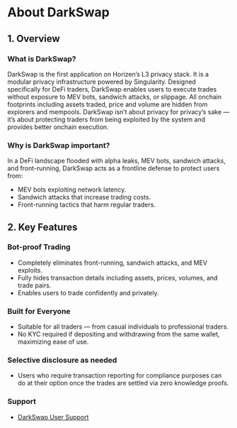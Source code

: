 # About DarkSwap 

## 1. Overview

### What is DarkSwap?

DarkSwap is the first application on Horizen’s L3 privacy stack. It is a modular privacy infrastructure powered by Singularity. Designed specifically for DeFi traders, DarkSwap enables users to execute trades without exposure to MEV bots, sandwich attacks, or slippage. All onchain footprints including assets traded, price and volume are hidden from explorers and mempools. 
DarkSwap isn’t about privacy for privacy’s sake — it’s about protecting traders from being exploited by the system and provides better onchain execution.

### Why is DarkSwap important?

In a DeFi landscape flooded with alpha leaks, MEV bots, sandwich attacks, and front-running, DarkSwap acts as a frontline defense to protect users from:

- MEV bots exploiting network latency.
- Sandwich attacks that increase trading costs.
- Front-running tactics that harm regular traders.

## 2. Key Features

### Bot-proof Trading

- Completely eliminates front-running, sandwich attacks, and MEV exploits.
- Fully hides transaction details including assets, prices, volumes, and trade pairs.
- Enables users to trade confidently and privately.

### Built for Everyone

- Suitable for all traders — from casual individuals to professional traders.
- No KYC required if depositing and withdrawing from the same wallet, maximizing ease of use.

### Selective disclosure as needed

- Users who require transaction reporting for compliance purposes can do at their option once the trades are settled via zero knowledge proofs.


### Support

- [DarkSwap User Support](https://discord.gg/ua3vg4Z5Bh)

